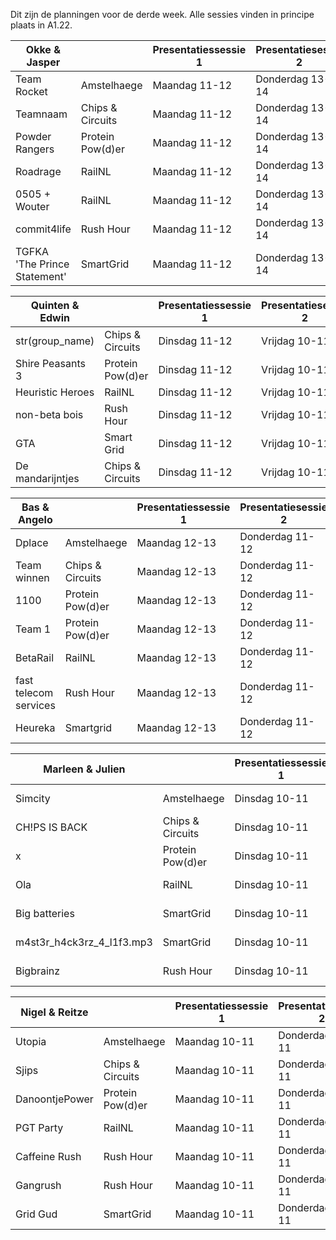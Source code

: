 Dit zijn de planningen voor de derde week.
Alle sessies vinden in principe plaats in A1.22.

| Okke & Jasper                |                    | Presentatiessessie 1   | Presentatiesessie 2   | Voortgangsgesprek   |  
| ---------------------------- | ------------------ | ---------------------- | --------------------- | ------------------- |  
| Team Rocket                  | Amstelhaege        | Maandag 11-12          | Donderdag 13-14       | Maandag 12:00       |  
| Teamnaam                     | Chips & Circuits   | Maandag 11-12          | Donderdag 13-14       | Maandag 12:30       |  
| Powder Rangers               | Protein Pow(d)er   | Maandag 11-12          | Donderdag 13-14       | Maandag 13:00       |  
| Roadrage                     | RailNL             | Maandag 11-12          | Donderdag 13-14       | Maandag 13:30       |  
| 0505 + Wouter                | RailNL             | Maandag 11-12          | Donderdag 13-14       | Maandag 14:00       |  
| commit4life                  | Rush Hour          | Maandag 11-12          | Donderdag 13-14       | Maandag 14:30       |  
| TGFKA 'The Prince Statement' | SmartGrid          | Maandag 11-12          | Donderdag 13-14       | Maandag 15:00       |  

| Quinten & Edwin              |                    | Presentatiessessie 1   | Presentatiesessie 2   | Voortgangsgesprek   |  
| ---------------------------- | ------------------ | ---------------------- | --------------------- | ------------------- |  
| str(group_name)              | Chips & Circuits   | Dinsdag 11-12          | Vrijdag 10-11         | Dinsdag 12:00       |  
| Shire Peasants 3             | Protein Pow(d)er   | Dinsdag 11-12          | Vrijdag 10-11         | Dinsdag 12:30       |  
| Heuristic Heroes             | RailNL             | Dinsdag 11-12          | Vrijdag 10-11         | Dinsdag 13:00       |  
| non-beta bois                | Rush Hour          | Dinsdag 11-12          | Vrijdag 10-11         | Vrijdag 11:00       |  
| GTA                          | Smart Grid         | Dinsdag 11-12          | Vrijdag 10-11         | Vrijdag 11:30       |  
| De mandarijntjes             | Chips & Circuits   | Dinsdag 11-12          | Vrijdag 10-11         | Vrijdag 12:00       |  

| Bas & Angelo                 |                    | Presentatiessessie 1   | Presentatiesessie 2   | Voortgangsgesprek   |  
| ---------------------------- | ------------------ | ---------------------- | --------------------- | ------------------- |  
| Dplace                       | Amstelhaege        | Maandag 12-13          | Donderdag 11-12       | Maandag 11:00       |  
| Team winnen                  | Chips & Circuits   | Maandag 12-13          | Donderdag 11-12       | Maandag 11:30       |  
| 1100                         | Protein Pow(d)er   | Maandag 12-13          | Donderdag 11-12       | Donderdag 14:00     |  
| Team 1                       | Protein Pow(d)er   | Maandag 12-13          | Donderdag 11-12       | Donderdag 12:00     |  
| BetaRail                     | RailNL             | Maandag 12-13          | Donderdag 11-12       | Donderdag 12:30     |  
| fast telecom services        | Rush Hour          | Maandag 12-13          | Donderdag 11-12       | Donderdag 13:00     |  
| Heureka                      | Smartgrid          | Maandag 12-13          | Donderdag 11-12       | Donderdag 13:30     |  

| Marleen & Julien             |                    | Presentatiessessie 1   | Presentatiesessie 2   | Voortgangsgesprek   |  
| ---------------------------- | ------------------ | ---------------------- | --------------------- | ------------------- |  
| Simcity                      | Amstelhaege        | Dinsdag 10-11          | Donderdag 12-13       | Dinsdag 11:00       |  
| CH!PS IS BACK                | Chips & Circuits   | Dinsdag 10-11          | Donderdag 12-13       | Dinsdag 11:30       |  
| x                            | Protein Pow(d)er   | Dinsdag 10-11          | Donderdag 12-13       | Dinsdag 12:00       |  
| Ola                          | RailNL             | Dinsdag 10-11          | Donderdag 12-13       | Dinsdag 12:30       |  
| Big batteries                | SmartGrid          | Dinsdag 10-11          | Donderdag 12-13       | Donderdag 10:30     |  
| m4st3r_h4ck3rz_4_l1f3.mp3    | SmartGrid          | Dinsdag 10-11          | Donderdag 12-13       | Donderdag 11:00     |  
| Bigbrainz                    | Rush Hour          | Dinsdag 10-11          | Donderdag 12-13       | Donderdag 11:30     |  

| Nigel & Reitze               |                    | Presentatiessessie 1   | Presentatiesessie 2   | Voortgangsgesprek   |  
| ---------------------------- | ------------------ | ---------------------- | --------------------- | ------------------- |  
| Utopia                       | Amstelhaege        | Maandag 10-11          | Donderdag 10-11       | Maandag 11:00       |  
| Sjips                        | Chips & Circuits   | Maandag 10-11          | Donderdag 10-11       | Maandag 11:30       |  
| DanoontjePower               | Protein Pow(d)er   | Maandag 10-11          | Donderdag 10-11       | Maandag 12:00       |  
| PGT Party                    | RailNL             | Maandag 10-11          | Donderdag 10-11       | Maandag 12:30       |  
| Caffeine Rush                | Rush Hour          | Maandag 10-11          | Donderdag 10-11       | Donderdag 11:00     |  
| Gangrush                     | Rush Hour          | Maandag 10-11          | Donderdag 10-11       | Donderdag 11:30     |  
| Grid Gud                     | SmartGrid          | Maandag 10-11          | Donderdag 10-11       | Donderdag 12:00     |  
